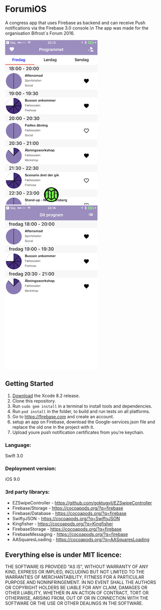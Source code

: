 # ForumiOS
A congress app that uses Firebase as backend and can receive Push notifications via the Firebase 3.0 console.\n
The app was made for the organisation Bifrost´s Forum 2016.

![GitHub Logo](https://github.com/bifrostDK/ForumiOS/blob/master/Screenshots/program.png?raw=true)
![GitHub Logo](https://github.com/bifrostDK/ForumiOS/blob/master/Screenshots/myProgram.png)



## Getting Started
1. [Download](https://developer.apple.com/xcode/download/) the Xcode 8.2 release.
2. Clone this repository.
3. Run `sudo gem install` in a terminal to install tools and dependencies.
4. Run `pod install` in the folder, to build and run tests on all platforms.
5. Go to https://firebase.com and create an account. 
6. setup an app on Firebase, download the Google-services.json file and replace the old one in the project with it.
7. Upload youre push notification certificates from you're keychain.

### Language: 
Swift 3.0

### Deployment version:
iOS 9.0


### 3rd party librarys:
- EZSwipeController -  https://github.com/goktugyil/EZSwipeController
- Firebase/Storage - https://cocoapods.org/?q=firebase
- Firebase/Database - https://cocoapods.org/?q=firebase
- SwiftyJSON - https://cocoapods.org/?q=SwiftyJSON 
- Kingfisher - https://cocoapods.org/?q=Kingfisher
- FirebaseStorage - https://cocoapods.org/?q=firebase
- FirebaseMessaging - https://cocoapods.org/?q=firebase
- AASquaresLoading - https://cocoapods.org/?q=AASquaresLoading

 

## Everything else is under MIT licence:
THE SOFTWARE IS PROVIDED "AS IS", WITHOUT WARRANTY OF ANY KIND, EXPRESS OR IMPLIED, INCLUDING BUT NOT LIMITED TO THE WARRANTIES OF MERCHANTABILITY, FITNESS FOR A PARTICULAR PURPOSE AND NONINFRINGEMENT. IN NO EVENT SHALL THE AUTHORS OR COPYRIGHT HOLDERS BE LIABLE FOR ANY CLAIM, DAMAGES OR OTHER LIABILITY, WHETHER IN AN ACTION OF CONTRACT, TORT OR OTHERWISE, ARISING FROM, OUT OF OR IN CONNECTION WITH THE SOFTWARE OR THE USE OR OTHER DEALINGS IN THE SOFTWARE.
